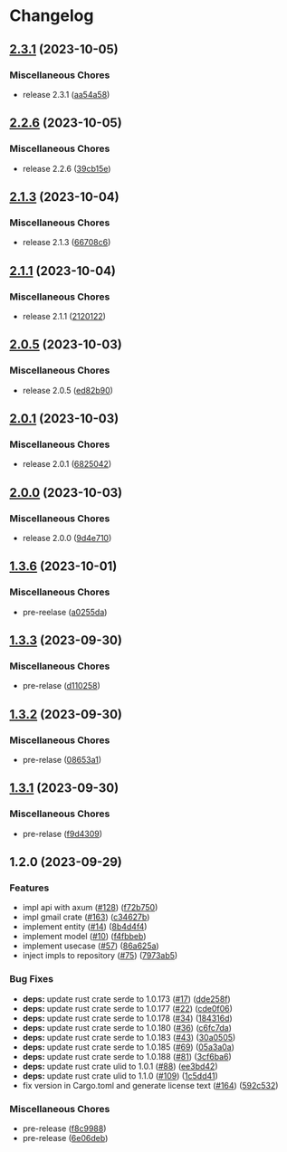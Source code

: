 # Changelog

## [2.3.1](https://github.com/after-school-garbage-squad/repaint-server/compare/repaint-server-v2.2.6...repaint-server-v2.3.1) (2023-10-05)


### Miscellaneous Chores

* release 2.3.1 ([aa54a58](https://github.com/after-school-garbage-squad/repaint-server/commit/aa54a5893a362055ebeac32d64a5a601e028d989))

## [2.2.6](https://github.com/after-school-garbage-squad/repaint-server/compare/repaint-server-v2.1.3...repaint-server-v2.2.6) (2023-10-05)


### Miscellaneous Chores

* release 2.2.6 ([39cb15e](https://github.com/after-school-garbage-squad/repaint-server/commit/39cb15e5a346d8e8c48fabccb6eb140c99c0d8ee))

## [2.1.3](https://github.com/after-school-garbage-squad/repaint-server/compare/repaint-server-v2.1.1...repaint-server-v2.1.3) (2023-10-04)


### Miscellaneous Chores

* release 2.1.3 ([66708c6](https://github.com/after-school-garbage-squad/repaint-server/commit/66708c6c31e3f803695962c928fa3e1556c9a919))

## [2.1.1](https://github.com/after-school-garbage-squad/repaint-server/compare/repaint-server-v2.0.5...repaint-server-v2.1.1) (2023-10-04)


### Miscellaneous Chores

* release 2.1.1 ([2120122](https://github.com/after-school-garbage-squad/repaint-server/commit/212012202f82ce98a3338c9c566125b57b8dd717))

## [2.0.5](https://github.com/after-school-garbage-squad/repaint-server/compare/repaint-server-v2.0.1...repaint-server-v2.0.5) (2023-10-03)


### Miscellaneous Chores

* release 2.0.5 ([ed82b90](https://github.com/after-school-garbage-squad/repaint-server/commit/ed82b90361d8c4c8334dadc23061a19756a500f7))

## [2.0.1](https://github.com/after-school-garbage-squad/repaint-server/compare/repaint-server-v2.0.0...repaint-server-v2.0.1) (2023-10-03)


### Miscellaneous Chores

* release 2.0.1 ([6825042](https://github.com/after-school-garbage-squad/repaint-server/commit/68250422afec9d6809fc8088f998e1b959ea73e1))

## [2.0.0](https://github.com/after-school-garbage-squad/repaint-server/compare/repaint-server-v1.3.6...repaint-server-v2.0.0) (2023-10-03)


### Miscellaneous Chores

* release 2.0.0 ([9d4e710](https://github.com/after-school-garbage-squad/repaint-server/commit/9d4e71044424645e7d018ac220fb3cc2266c2b4f))

## [1.3.6](https://github.com/after-school-garbage-squad/repaint-server/compare/repaint-server-v1.3.3...repaint-server-v1.3.6) (2023-10-01)


### Miscellaneous Chores

* pre-reelase ([a0255da](https://github.com/after-school-garbage-squad/repaint-server/commit/a0255dad83de12a719433b29c2ff58db1c08a97b))

## [1.3.3](https://github.com/after-school-garbage-squad/repaint-server/compare/repaint-server-v1.3.2...repaint-server-v1.3.3) (2023-09-30)


### Miscellaneous Chores

* pre-relase ([d110258](https://github.com/after-school-garbage-squad/repaint-server/commit/d1102587d0797d9f2bfcbadb379a53780bc8dddd))

## [1.3.2](https://github.com/after-school-garbage-squad/repaint-server/compare/repaint-server-v1.3.1...repaint-server-v1.3.2) (2023-09-30)


### Miscellaneous Chores

* pre-relase ([08653a1](https://github.com/after-school-garbage-squad/repaint-server/commit/08653a1d9a31f15a0f7ffff04105bac2dce1f4f8))

## [1.3.1](https://github.com/after-school-garbage-squad/repaint-server/compare/repaint-server-v1.2.0...repaint-server-v1.3.1) (2023-09-30)


### Miscellaneous Chores

* pre-relase ([f9d4309](https://github.com/after-school-garbage-squad/repaint-server/commit/f9d43094bde2b74f22596ae26b5681e0a19aa683))

## 1.2.0 (2023-09-29)


### Features

* impl api with axum ([#128](https://github.com/after-school-garbage-squad/repaint-server/issues/128)) ([f72b750](https://github.com/after-school-garbage-squad/repaint-server/commit/f72b750384aea69461c86afcf68cc44a2f0e33f9))
* impl gmail crate ([#163](https://github.com/after-school-garbage-squad/repaint-server/issues/163)) ([c34627b](https://github.com/after-school-garbage-squad/repaint-server/commit/c34627bc4c2f9710a6fb88c60f48ff3b08a3648c))
* implement entity ([#14](https://github.com/after-school-garbage-squad/repaint-server/issues/14)) ([8b4d4f4](https://github.com/after-school-garbage-squad/repaint-server/commit/8b4d4f448fe75a3aa7d9031e83bf17b3aefa3ece))
* implement model ([#10](https://github.com/after-school-garbage-squad/repaint-server/issues/10)) ([f4fbbeb](https://github.com/after-school-garbage-squad/repaint-server/commit/f4fbbeb02808848dd4baa12dd030f7a4f52c52c7))
* implement usecase ([#57](https://github.com/after-school-garbage-squad/repaint-server/issues/57)) ([86a625a](https://github.com/after-school-garbage-squad/repaint-server/commit/86a625a906d70a29c6d2ee1953ad12efadbac55a))
* inject impls to repository ([#75](https://github.com/after-school-garbage-squad/repaint-server/issues/75)) ([7973ab5](https://github.com/after-school-garbage-squad/repaint-server/commit/7973ab5e697add8fbe23deece407fd370dadd164))


### Bug Fixes

* **deps:** update rust crate serde to 1.0.173 ([#17](https://github.com/after-school-garbage-squad/repaint-server/issues/17)) ([dde258f](https://github.com/after-school-garbage-squad/repaint-server/commit/dde258f6423c42930f88b5834931fea1de0f9639))
* **deps:** update rust crate serde to 1.0.177 ([#22](https://github.com/after-school-garbage-squad/repaint-server/issues/22)) ([cde0f06](https://github.com/after-school-garbage-squad/repaint-server/commit/cde0f06ec09cbb0999e388afe94f14a14c218f45))
* **deps:** update rust crate serde to 1.0.178 ([#34](https://github.com/after-school-garbage-squad/repaint-server/issues/34)) ([184316d](https://github.com/after-school-garbage-squad/repaint-server/commit/184316d2456c2bc8a53865c24532ab29c222221b))
* **deps:** update rust crate serde to 1.0.180 ([#36](https://github.com/after-school-garbage-squad/repaint-server/issues/36)) ([c6fc7da](https://github.com/after-school-garbage-squad/repaint-server/commit/c6fc7daab951143bd26018296bf8a5b4cf68558a))
* **deps:** update rust crate serde to 1.0.183 ([#43](https://github.com/after-school-garbage-squad/repaint-server/issues/43)) ([30a0505](https://github.com/after-school-garbage-squad/repaint-server/commit/30a05059162412a65f360584b2dc30bdfc4b1ca1))
* **deps:** update rust crate serde to 1.0.185 ([#69](https://github.com/after-school-garbage-squad/repaint-server/issues/69)) ([05a3a0a](https://github.com/after-school-garbage-squad/repaint-server/commit/05a3a0aff5378f292f1a237485992aa2e8afb21e))
* **deps:** update rust crate serde to 1.0.188 ([#81](https://github.com/after-school-garbage-squad/repaint-server/issues/81)) ([3cf6ba6](https://github.com/after-school-garbage-squad/repaint-server/commit/3cf6ba6bc61dfbd5c87ff4301dbfa863b5077a8e))
* **deps:** update rust crate ulid to 1.0.1 ([#88](https://github.com/after-school-garbage-squad/repaint-server/issues/88)) ([ee3bd42](https://github.com/after-school-garbage-squad/repaint-server/commit/ee3bd42153c8ac2912ce92f3dc1abed447cf9f44))
* **deps:** update rust crate ulid to 1.1.0 ([#109](https://github.com/after-school-garbage-squad/repaint-server/issues/109)) ([1c5dd41](https://github.com/after-school-garbage-squad/repaint-server/commit/1c5dd41e519df2bbdba4101e44b8f754f3406354))
* fix version in Cargo.toml and generate license text ([#164](https://github.com/after-school-garbage-squad/repaint-server/issues/164)) ([592c532](https://github.com/after-school-garbage-squad/repaint-server/commit/592c532051a0d5d8dd87f1a0321b4a7d6bfd0a61))


### Miscellaneous Chores

* pre-release ([f8c9988](https://github.com/after-school-garbage-squad/repaint-server/commit/f8c99880dda8cfb52ea9edf92c8ddce6ae6246fb))
* pre-release ([6e06deb](https://github.com/after-school-garbage-squad/repaint-server/commit/6e06deb70d36c79aab99b8d1ca00e6a2ceaaa525))
